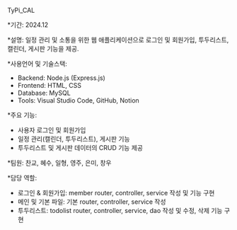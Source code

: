 TyPi_CAL

*기간: 2024.12

*설명: 일정 관리 및 소통을 위한 웹 애플리케이션으로 로그인 및 회원가입, 투두리스트, 캘린더, 게시판 기능을 제공.

*사용언어 및 기술스택:
 - Backend: Node.js (Express.js)
 - Frontend: HTML, CSS
 - Database: MySQL
 - Tools: Visual Studio Code, GitHub, Notion

*주요 기능:
 - 사용자 로그인 및 회원가입
 - 일정 관리(캘린더, 투두리스트), 게시판 기능
 - 투두리스트 및 게시판 데이터의 CRUD 기능 제공

*팀원: 찬교, 혜수, 일형, 영주, 은미, 창우

*담당 역할:
 - 로그인 & 회원가입: member router, controller, service 작성 및 기능 구현
 - 메인 및 기본 파일: 기본 router, controller, service 작성
 - 투두리스트: todolist router, controller, service, dao 작성 및 수정, 삭제 기능 구현
